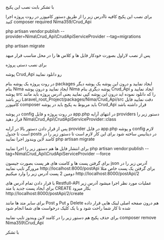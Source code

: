 با تشکر بابت نصب این پکیج

برای نصب این پکیج کافیه تاآدرس زیر را از طریق دستور کامپوزر در روت پروژه اجرا کنید
composer required Nima359/Crud_Api

php artisan vendor:publish --provider=Nima\Crud_Api\CrudApiServiceProvider --tag=migrations

php artisan migrate


پس از نصب لاراول بصورت خودکار فایل ها و کلاس ها را در محل مناسب قرار میهد


برای نصب دستی پروژه

پوشه Crud_Api رو دانلود نمایید

در روت پروژه یک پوشه بنام packages ایجاد نمایید و درون این پوشه یک پوشه دیگر بنام Nima ایجاد نمایید
و درون پوشه Nima پوشه دیگری بنام Crud_Api ایجاد نمایید و پوشه src را که دانلود نموده اید درون این پوشه کپی نمایید
یعنی آدرس پروژه باید مانند زیر باشد
Laravel_root_Project/packages/Nima/Crud_Api/src
دقت نمایید فایل کامپوزر composer باید مربوط به پکیج باید در پوشه Crud_Api قرار داشته باشد

در پوشه config در روت پروژه و فایل app.php در انتهای آرایه providers دستور زیر را قرار دهید
Nima\Crud_Api\CrudApiServiceProvider::class


پس از قرار دادن دستور بالا در آرایه provider در فایل app.php و پوشه config لازم است تا جدول posts در دیتابیس ساخته شود برای این کار لازم است تا دستور زیر را در کامند لاین ویندوز اجرا نمایید
php artisan migrate

برای انتشار فایل ها هم دستور زیر را اجرا نمایید
php artisan vendor:publish --tag=Nima\Crud_Api\CrudApiServiceProvider --force

برای گرفتن پست ها و کامنت های هر پست بصورت جیسون json آدرس زیر را در مرورگر تایپ نمایید
http://localhost:8000/postApi
برای گرفتن یک پست خاص مثلا دومین 2 پست آدرس زیر را وارد میکنیم
http://localhost:8000/postApi/2


با قرار دادن تمام آدرس های  Restfull-API عملیات مورد نظر اجرا میشود
آدرس زیر برای ایجاد پست جدید یا متد CREATE بکار میرود
http://localhost:8000/postApi/2/create

برای سایر متد ها مانند Post و Put  و  Delete هم درون صفحه اصلی لینک هایی قرار داده شده تا کار شما راحت شود و با یک کلیک درخواست های شما انجام شود

برای حذف پکیج هم دستور زیر را در کامند لاین ویندوز تایپ نمایید
composer remove Nima359\Crud_Api



با تشکر

